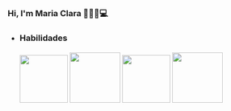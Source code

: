 ### Hi, I'm Maria Clara 👩🏽‍🎓💻
<!--Apresentaçao  Lorem Ipsum is simply dummy text of the printing and typesetting industry. Lorem Ipsum has been the industry's standard dummy text ever since the 1500s, when an unknown printer took a galley of type and scrambled it to make a type specimen book. It has survived not only five centuries, but also the leap into electronic typesetting, remaining essentially unchanged. It was popularised in the 1960s with the release of Letraset sheets containing Lorem Ipsum passages, and more recently with desktop publishing software like Aldus PageMaker including versions of Lorem Ipsum. -->
<!--Habilidades-->
<ul>
  <li>
<h3>Habilidades<h4>
  </li>
  <p float="left">
  <img width="95px" src="https://cdn.jsdelivr.net/gh/devicons/devicon/icons/css3/css3-original-wordmark.svg"/>
  <img src="https://cdn.jsdelivr.net/gh/devicons/devicon/icons/html5/html5-original-wordmark.svg" width="100px" /> 
  <img src="https://cdn.jsdelivr.net/gh/devicons/devicon/icons/php/php-original.svg" width="95px" />
  <img src="https://cdn.jsdelivr.net/gh/devicons/devicon/icons/mysql/mysql-original-wordmark.svg" width="100px" />
</p>
  </ul>
 <br>
<!--Perfis-->    
<!-----<ul>
  <li>
<h3>Perfis Sociais<h4>
  </li>
  <p float="left">
  <img width="95px" src="https://cdn.jsdelivr.net/gh/devicons/devicon/icons/linkedin/linkedin-original.svg"/>
  <img src="https://cdn.jsdelivr.net/gh/devicons/devicon/icons/trello/trello-plain.svg" width="92px" /> 
  <img src="https://img.icons8.com/color/480/000000/ms-outlook.png" width="95px" />
</p>
  </ul>
    <br>
    
   
![MariaClara's GitHub stats](https://github-readme-stats.vercel.app/api?username=MariaxClara&show_icons=true&hide=issues,prs&theme=onedark)
-->
